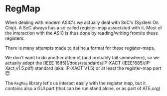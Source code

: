 # RegMap

When dealing with modern ASIC's we actually deal with SoC's (System On Chip).
A SoC always has a so called register-map associated with it.
Most of the interaction with the ASIC is thus done by reading/writing from/to
these registers.

There is many attempts made to define a format for these register-maps.

We don't want to do another attempt (and probably fail somewhere), so we
actually adopt the [IEEE 1685](/docs/standards/IP-XACT (IEEE1685)/IP-Xact_v1.5.pdf)
standard (aka: IP-XACT V1.5) or at least the register-map part 😇

The `RegMap` library let's us interact easily with the register map, but it
contains also a GUI part (that can be run stand alone, or as part of ATE.org)